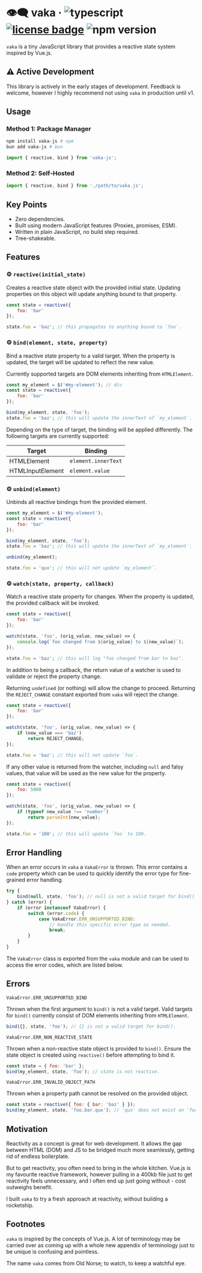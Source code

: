 # 👁️‍🗨️ vaka &middot; ![typescript](https://img.shields.io/badge/language-javascript-f0db4f) [![license badge](https://img.shields.io/github/license/Kruithne/nwjs-installer?color=blue)](LICENSE) ![npm version](https://img.shields.io/npm/v/vaka-js?color=blue)

`vaka` is a tiny JavaScript library that provides a reactive state system inspired by Vue.js.

## ⚠️ Active Development

This library is actively in the early stages of development. Feedback is welcome, however I highly recommend not using `vaka` in production until v1.

## Usage

### Method 1: Package Manager

```bash
npm install vaka-js # npm
bun add vaka-js # bun
```

```js
import { reactive, bind } from 'vaka-js';
```

### Method 2: Self-Hosted

```js
import { reactive, bind } from './path/to/vaka.js';
```

## Key Points

- Zero dependencies.
- Built using modern JavaScript features (Proxies, promises, ESM).
- Written in plain JavaScript, no build step required.
- Tree-shakeable.

## Features

### ⚙️ `reactive(initial_state)`

Creates a reactive state object with the provided initial state. Updating properties on this object will update anything bound to that property.

```js
const state = reactive({
	foo: 'bar'
});

state.foo = 'baz'; // this propagates to anything bound to `foo`.
```

### ⚙️ `bind(element, state, property)`

Bind a reactive state property to a valid target. When the property is updated, the target will be updated to reflect the new value.

Currently supported targets are DOM elements inheriting from `HTMLElement`.

```js
const my_element = $('#my-element'); // div
const state = reactive({
	foo: 'bar'
});

bind(my_element, state, 'foo');
state.foo = 'baz'; // this will update the innerText of `my_element`.
```

Depending on the type of target, the binding will be applied differently. The following targets are currently supported:

| Target | Binding |
|--------|---------|
| HTMLElement | `element.innerText` |
| HTMLInputElement | `element.value` |

### ⚙️ `unbind(element)`

Unbinds all reactive bindings from the provided element.

```js
const my_element = $('#my-element');
const state = reactive({
	foo: 'bar'
});

bind(my_element, state, 'foo');
state.foo = 'baz'; // this will update the innerText of `my_element`.

unbind(my_element);

state.foo = 'qux'; // this will not update `my_element`.
```

### ⚙️ `watch(state, property, callback)`

Watch a reactive state property for changes. When the property is updated, the provided callback will be invoked.

```js
const state = reactive({
	foo: 'bar'
});

watch(state, 'foo', (orig_value, new_value) => {
	console.log(`foo changed from ${orig_value} to ${new_value}`);
});

state.foo = 'baz'; // this will log "foo changed from bar to baz".
```

In addition to being a callback, the return value of a watcher is used to validate or reject the property change.

Returning `undefined` (or nothing) will allow the change to proceed. Returning the `REJECT_CHANGE` constant exported from `vaka` will reject the change.

```js
const state = reactive({
	foo: 'bar'
});

watch(state, 'foo', (orig_value, new_value) => {
	if (new_value === 'baz')
		return REJECT_CHANGE;
});

state.foo = 'baz'; // this will not update `foo`.
```
If any other value is returned from the watcher, including `null` and falsy values, that value will be used as the new value for the property.

```js
const state = reactive({
	foo: 5000
});

watch(state, 'foo', (orig_value, new_value) => {
	if (typeof new_value !== 'number')
		return parseInt(new_value);
});

state.foo = '100'; // this will update `foo` to 100.
```

## Error Handling

When an error occurs in `vaka` a `VakaError` is thrown. This error contains a `code` property which can be used to quickly identify the error type for fine-grained error handling.

```js
try {
	bind(null, state, 'foo'); // null is not a valid target for bind()
} catch (error) {
	if (error instanceof VakaError) {
		switch (error.code) {
			case VakaError.ERR_UNSUPPORTED_BIND:
				// Handle this specific error type as needed.
				break;
		}
	}
}
```

The `VakaError` class is exported from the `vaka` module and can be used to access the error codes, which are listed below.

## Errors

`VakaError.ERR_UNSUPPORTED_BIND`

Thrown when the first argument to `bind()` is not a valid target. Valid targets for `bind()` currently consist of DOM elements inheriting from `HTMLElement`.

```js
bind({}, state, 'foo'); // {} is not a valid target for bind().
```

`VakaError.ERR_NON_REACTIVE_STATE`

Thrown when a non-reactive state object is provided to `bind()`. Ensure the state object is created using `reactive()` before attempting to bind it.

```js
const state = { foo: 'bar' };
bind(my_element, state, 'foo'); // state is not reactive.
```

`VakaError.ERR_INVALID_OBJECT_PATH`

Thrown when a property path cannot be resolved on the provided object.

```js
const state = reactive({ foo: { bar: 'baz' } });
bind(my_element, state, 'foo.bar.qux'); // 'qux' does not exist on 'foo'.
```

## Motivation

Reactivity as a concept is great for web development. It allows the gap between HTML (DOM) and JS to be bridged much more seamlessly, getting rid of endless boilerplate.

But to get reactivity, you often need to bring in the whole kitchen. Vue.js is my favourite reactive framework, however pulling in a 400kb file just to get reactivity feels unnecessary, and I often end up just going without - cost outweighs benefit.

I built `vaka` to try a fresh approach at reactivity, without building a rocketship.

## Footnotes

`vaka` is inspired by the concepts of Vue.js. A lot of terminology may be carried over as coming up with a whole new appendix of terminology just to be unique is confusing and pointless.

The name `vaka` comes from Old Norse; to watch, to keep a watchful eye.